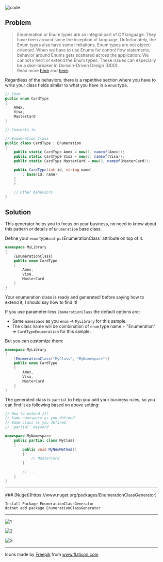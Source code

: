 ![code](https://user-images.githubusercontent.com/8418700/142345474-3ef91fec-380a-42e2-b95f-c6f04a8f58f5.png)

## Problem

> Enumeration or Enum types are an integral part of C# language. They have been around since the inception of language. Unfortunately, the Enum types also have some limitations. Enum types are not object-oriented. When we have to use Enums for control flow statements, behavior around Enums gets scattered across the application. We cannot inherit or extend the Enum types. These issues can especially be a deal-breaker in Domain-Driven Design (DDD).<br/> Read more [here](https://ankitvijay.net/2020/05/21/introduction-enumeration-class/) and [here](https://docs.microsoft.com/en-us/dotnet/architecture/microservices/microservice-ddd-cqrs-patterns/enumeration-classes-over-enum-types).

Regardless of the behaviors, there is a repetitive section where you have to write your class fields similar to what you have in a `enum` type.

```cs
// Enum
public enum CardType
{
    Amex,
    Visa,
    MasterCard
}

// Converts to

// Enumeration Class
public class CardType : Enumeration
{
    public static CardType Amex = new(1, nameof(Amex));
    public static CardType Visa = new(2, nameof(Visa));
    public static CardType MasterCard = new(3, nameof(MasterCard));

    public CardType(int id, string name)
        : base(id, name)
    {
    }
    
    // Other behaviors
}

```

## Solution

This generator helps you to focus on your business, no need to know about this pattern or details of `Enumeration` base class.

Define your `enum` type` and put `EnumerationClass` attribute on top of it.

```cs
namespace MyLibrary
{
    [EnumerationClass]
    public enum CardType
    {
        Amex,
        Visa,
        MasterCard
    }
}
```

Your enumeration class is ready and generated! before saying how to extend it, I should say how to find it!

If you use parameter-less `EnumerationClass` the default options are:

* Same `namespace` as you `enum` =>  `MyLibrary` for this sample.
* The class name will be combination of `enum` type name + "Enumeration" => `CardTypeEnumeration` for this sample.

But you can customize them:

```cs
namespace MyLibrary
{
    [EnumerationClass("MyClass", "MyNamespace")]
    public enum CardType
    {
        Amex,
        Visa,
        MasterCard
    }
}
```

The generated class is `partial` to help you add your business rules, so you can find it as following based on above setting:

```cs
// How to extend it?
// Same namespace as you defined
// Same class as you defined
// 'partial' keyword

namespace MyNamespace
    public partial class MyClass
    {
        public void MyNewMethod()
        {
            // MasterCard
        }
        
        // ...
    }
}
```

<hr/>
### [Nuget](https://www.nuget.org/packages/EnumerationClassGenerator)

```
Install-Package EnumerationClassGenerator
dotnet add package EnumerationClassGenerator
```
<hr/>

![1](https://user-images.githubusercontent.com/8418700/142345352-f5f306f3-a62d-4dc0-a9e4-d2f87dc827a5.png)

![2](https://user-images.githubusercontent.com/8418700/142345361-fb724ee1-5f47-4058-bb77-7af2d16f9fdd.png)

![3](https://user-images.githubusercontent.com/8418700/142345365-136dbf37-fd82-4a60-b03e-ae46104bb3b6.png)

<hr/>
<div>Icons made by <a href="https://www.freepik.com" title="Freepik">Freepik</a> from <a href="https://www.flaticon.com/" title="Flaticon">www.flaticon.com</a></div>


